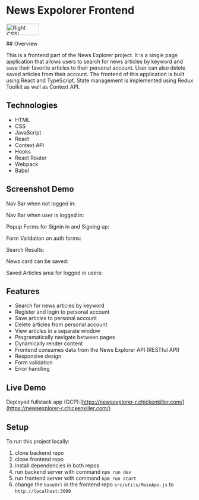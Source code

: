 # News Expolorer Frontend
<p>
    <a href="https://jigsaw.w3.org/css-validator/check/referer">
        <img style="border:0;width:88px;height:31px"
            src="https://jigsaw.w3.org/css-validator/images/vcss"
            alt="Right CSS!" />
    </a>
</p>
## Overview

This is a frontend part of the News Explorer project. It is a single page application that allows users to search for news articles by keyword and save their favorite articles to their personal account. User can also delete saved articles from their account.
The frontend of this application is built using React and TypeScript. State management is implemented using Redux Toolkit as well as Context API.

## Technologies

- HTML
- CSS
- JavaScript
- React
- Context API
- Hooks
- React Router
- Webpack
- Babel

## Screenshot Demo

Nav Bar when not logged in:


Nav Bar when user is logged in:



Popup Forms for Signin in and Signing up:



Form Validation on auth forms:



Search Results:



News card can be saved:



Saved Articles area for logged in users:



## Features

- Search for news articles by keyword
- Register and login to personal account
- Save articles to personal account
- Delete articles from personal account
- View articles in a separate window
- Programatically navigate between pages
- Dynamically render content
- Frontend consumes data from the News Explorer API (RESTful API)
- Responsive design
- Form validation
- Error handling

## Live Demo

Deployed fullstack app (GCP):[https://newsexplorer-r.chickenkiller.com/](https://newsexplorer-r.chickenkiller.com/)


## Setup

To run this project locally:

1. clone backend repo
2. clone frontend repo
3. install dependencies in both repos
4. run backend server with command `npm run dev`
5. run frontend server with command `npm run start`
6. change the `baseUrl` in the frontend repo `src/utils/MainApi.js` to `http://localhost:3000`